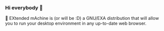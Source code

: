 ### Hi everybody 👋

<!--
**baudaux/baudaux** is a ✨ _special_ ✨ repository because its `README.md` (this file) appears on your GitHub profile.

Here are some ideas to get you started:

-->

:bear: EXtended mAchine is (or will be :D) a GNU/EXA distribution that will allow you to run your desktop environment in any up-to-date web browser.



